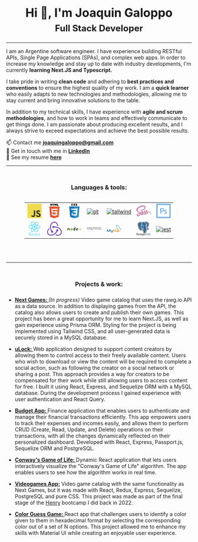 <h3 align="center" style="font-size:32px; margin-bottom:8px;">Hi 👋, I'm Joaquin Galoppo</h1>
<h3 align="center" style="font-size:24px; margin-top:0;">Full Stack Developer</h3>


<hr/>


I am an Argentine software engineer. I have experience building RESTful APIs, Single Page Applications (SPAs), and complex web apps. In order to increase my knowledge and stay up to date with industry developments, I'm currently **learning Next.JS and Typescript.**

I take pride in writing **clean code** and adhering to **best practices and conventions** to ensure the highest quality of my work. I am a **quick learner** who easily adapts to new technologies and methodologies, allowing me to stay current and bring innovative solutions to the table.

In addition to my technical skills, I have experience with **agile and scrum methodologies**, and how to work in teams and effectively communicate to get things done. I am passionate about producing excellent results, and I always strive to exceed expectations and achieve the best possible results.

📫 Contact me **joaquingaloppo@gmail.com**<br/>
💼 Get in touch with me in <b><a href="https://www.linkedin.com/in/joagaloppo" target="_blank" rel="noreferrer">LinkedIn</a></b><br/>
📃 See my resume <b><a href="https://joagaloppo.com/resume.pdf" target="_blank" rel="noreferrer">here</a></b>


<hr/>


<h3 align="center" style="margin-top:48px; margin-bottom:24px">Languages & tools:</h3>
<table align="center" style="display:flex; justify-content: center; margin-bottom:64px;">
	<tbody>
		<tr>
			<td>
				<a href="https://developer.mozilla.org/en-US/docs/Web/JavaScript" target="_blank" rel="noreferrer">
					<img
						src="https://raw.githubusercontent.com/devicons/devicon/master/icons/javascript/javascript-original.svg"
						alt="javascript"
						width="40"
						height="40" />
				</a>
			</td>
			<td>
				<a href="https://www.w3.org/html/" target="_blank" rel="noreferrer">
					<img
						src="https://raw.githubusercontent.com/devicons/devicon/master/icons/html5/html5-original-wordmark.svg"
						alt="html5"
						width="40"
						height="40" />
				</a>
			</td>
			<td>
				<a href="https://www.w3schools.com/css/" target="_blank" rel="noreferrer">
					<img
						src="https://raw.githubusercontent.com/devicons/devicon/master/icons/css3/css3-original-wordmark.svg"
						alt="css3"
						width="40"
						height="40" />
				</a>
			</td>
			<td>
				<a href="https://git-scm.com/" target="_blank" rel="noreferrer">
					<img
						src="https://www.vectorlogo.zone/logos/git-scm/git-scm-icon.svg"
						alt="git"
						width="40"
						height="40" />
				</a>
			</td>
			<td>
				<a href="https://tailwindcss.com/" target="_blank" rel="noreferrer">
					<img
						src="https://www.vectorlogo.zone/logos/tailwindcss/tailwindcss-icon.svg"
						alt="tailwind"
						width="40"
						height="40" />
				</a>
			</td>
			<td>
				<a href="https://sass-lang.com" target="_blank" rel="noreferrer">
					<img
						src="https://raw.githubusercontent.com/devicons/devicon/master/icons/sass/sass-original.svg"
						alt="sass"
						width="40"
						height="40" />
				</a>
			</td>
			<td>
				<a href="https://www.photoshop.com/en" target="_blank" rel="noreferrer">
					<img
						src="https://raw.githubusercontent.com/devicons/devicon/master/icons/photoshop/photoshop-line.svg"
						alt="photoshop"
						width="40"
						height="40" />
				</a>
			</td>
		</tr>
		<tr>
			<td>
				<a href="https://reactjs.org/" target="_blank" rel="noreferrer">
					<img
						src="https://raw.githubusercontent.com/devicons/devicon/master/icons/react/react-original-wordmark.svg"
						alt="react"
						width="40"
						height="40" />
				</a>
			</td>
			<td>
				<a href="https://redux.js.org" target="_blank" rel="noreferrer">
					<img
						src="https://raw.githubusercontent.com/devicons/devicon/master/icons/redux/redux-original.svg"
						alt="redux"
						width="40"
						height="40" />
				</a>
			</td>
			<td>
				<a href="https://nodejs.org" target="_blank" rel="noreferrer">
					<img
						src="https://raw.githubusercontent.com/devicons/devicon/master/icons/nodejs/nodejs-original-wordmark.svg"
						alt="nodejs"
						width="40"
						height="40" />
				</a>
			</td>
			<td>
				<a href="https://expressjs.com" target="_blank" rel="noreferrer">
					<img
						src="https://raw.githubusercontent.com/devicons/devicon/master/icons/express/express-original-wordmark.svg"
						alt="express"
						width="40"
						height="40" />
				</a>
			</td>
			<td>
				<a href="https://www.mysql.com/" target="_blank" rel="noreferrer">
					<img
						src="https://raw.githubusercontent.com/devicons/devicon/master/icons/mysql/mysql-original-wordmark.svg"
						alt="mysql"
						width="40"
						height="40" />
				</a>
			</td>
			<td>
				<a href="https://www.postgresql.org" target="_blank" rel="noreferrer">
					<img
						src="https://raw.githubusercontent.com/devicons/devicon/master/icons/postgresql/postgresql-original-wordmark.svg"
						alt="postgresql"
						width="40"
						height="40" />
				</a>
			</td>
			<td>
				<a href="https://jestjs.io" target="_blank" rel="noreferrer">
					<img
						src="https://www.vectorlogo.zone/logos/jestjsio/jestjsio-icon.svg"
						alt="jest"
						width="40"
						height="40" />
				</a>
			</td>
		</tr>
	</tbody>
</table>


<hr/>


<h3 align="center" style="margin-top:48px; margin-bottom:24px">Projects & work:</h3>

- <b><a href="https://www.postgresql.org" target="_blank" rel="noreferrer">Next Games: </a></b><italic><i>(In progress)</i> Video game catalog that uses the rawg.io API as a data source. In addition to displaying games from the API, the catalog also allows users to create and publish their own games. This project has been a great opportunity for me to learn Next.JS, as well as gain experience using Prisma ORM. Styling for the project is being implemented using Tailwind CSS, and all user-generated data is securely stored in a MySQL database.

- <b><a href="https://github.com/joagaloppo/ulock-server" target="_blank" rel="noreferrer">uLock: </a></b> Web application designed to support content creators by allowing them to control access to their freely available content. Users who wish to download or view the content will be required to complete a social action, such as following the creator on a social network or sharing a post. This approach provides a way for creators to be compensated for their work while still allowing users to access content for free. I built it using React, Express, and Sequelize ORM with a MySQL database. During the development process I gained experience with user authentication and React Query.

- <b><a href="https://github.com/joagaloppo/budget-app" target="_blank" rel="noreferrer">Budget App: </a></b> Finance application that enables users to authenticate and manage their financial transactions efficiently. This app empowers users to track their expenses and incomes easily, and allows them to perform CRUD (Create, Read, Update, and Delete) operations on their transactions, with all the changes dynamically reflected on their personalized dashboard. Developed with React, Express, Passport.js, Sequelize ORM and PostgreSQL.

- <b><a href="https://github.com/joagaloppo/game-of-life" target="_blank" rel="noreferrer">Conway's Game of Life: </a></b> Dynamic React application that lets users interactively visualize the "Conway's Game of Life" algorithm. The app enables users to see how the algorithm works in real time.

- <b><a href="https://github.com/joagaloppo/videogames-app" target="_blank" rel="noreferrer">Videogames App:</a></b> Video game catalog with the same functionality as Next Games, but it was made with React, Redux, Express, Sequelize, PostgreSQL and pure CSS. This project was made as part of the final stage of the <a href="https://soyhenry.com/" target="_blank" rel="noreferrer">Henry</a> bootcamp I did back in 2022.

- <b><a href="https://github.com/joagaloppo/game-color-guess" target="_blank" rel="noreferrer">Color Guess Game: </a></b> React  app that challenges users to identify a color given to them in hexadecimal format by selecting the corresponding color out of a set of N options. This project allowed me to enhance my skills with Material UI while creating an enjoyable user experience.
